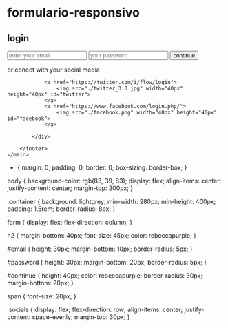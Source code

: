 # formulario-responsivo

<!DOCTYPE html>
<html lang="en">

<head>
    <meta charset="UTF-8">
    <meta http-equiv="X-UA-Compatible" content="IE=edge">
    <meta name="viewport" content="width=device-width, initial-scale=1.0">
    <link href="style.css" rel="stylesheet">
    <title>formulario</title>
</head>

<body>
    <main class=container>
        <h2>login</h2>
        <form action="">
            <input type="text" name="email" id="email" placeholder="enter your email">
            <input type="password" name="password" id="password" placeholder="your password">
            <input type="submit" value="continue" id="continue">
        </form>
        <footer>
            <span>or conect with your social media</span>
            <div class="socials">


                <a href="https://twitter.com/i/flow/login">
                    <img src="./twitter_3.0.jpg" width="40px" height="40px" id="twitter">
                </a>
                <a href="https://www.facebook.com/login.php/">
                    <img src="./facebook.png" width="40px" height="40px" id="facebook">
                </a>

            </div>

        </footer>
    </main>


</body>

</html>

* {
  margin: 0;
  padding: 0;
  border: 0;
  box-sizing: border-box;
}

body {
  background-color: rgb(83, 39, 83);
  display: flex;
  align-items: center;
  justify-content: center;
  margin-top: 200px;
}

.container {
  background: lightgrey;
  min-width: 280px;
  min-height: 400px;
  padding: 1.5rem;
  border-radius: 8px;
}

form {
  display: flex;
  flex-direction: column;
}

h2 {
  margin-bottom: 40px;
  font-size: 45px;
  color: rebeccapurple;
}

#email {
  height: 30px;
  margin-bottom: 10px;
  border-radius: 5px;
}

#password {
  height: 30px;
  margin-bottom: 20px;
  border-radius: 5px;
}

#continue {
  height: 40px;
  color: rebeccapurple;
  border-radius: 30px;
  margin-bottom: 20px;
}

span {
  font-size: 20px;
}

.socials {
  display: flex;
  flex-direction: row;
  align-items: center;
  justify-content: space-evenly;
  margin-top: 30px;
}
